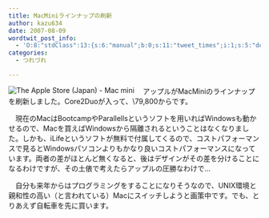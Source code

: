 ```yaml
---
title: MacMiniラインナップの刷新
author: kazu634
date: 2007-08-09
wordtwit_post_info:
  - 'O:8:"stdClass":13:{s:6:"manual";b:0;s:11:"tweet_times";i:1;s:5:"delay";i:0;s:7:"enabled";i:1;s:10:"separation";s:2:"60";s:7:"version";s:3:"3.7";s:14:"tweet_template";b:0;s:6:"status";i:2;s:6:"result";a:0:{}s:13:"tweet_counter";i:2;s:13:"tweet_log_ids";a:1:{i:0;i:3127;}s:9:"hash_tags";a:0:{}s:8:"accounts";a:1:{i:0;s:7:"kazu634";}}'
categories:
  - つれづれ

---
```

<div class="section">
<p>
<a href="http://store.apple.com/0120-APPLE-1/WebObjects/japanstore.woa/wa/RSLID?nnmm=browse&mco=9A515E80&node=home/desktop/mac_mini" onclick="__gaTracker('send', 'event', 'outbound-article', 'http://store.apple.com/0120-APPLE-1/WebObjects/japanstore.woa/wa/RSLID?nnmm=browse&mco=9A515E80&node=home/desktop/mac_mini', '');" target="_blank"><img align="left" alt="The Apple Store (Japan) - Mac mini" src="http://img.simpleapi.net/small/http://store.apple.com/0120-APPLE-1/WebObjects/japanstore.woa/wa/RSLID?nnmm=browse&mco=9A515E80&node=home/desktop/mac_mini" border="0" /></a>
</p>
  
<p>
    　アップルがMacMiniのラインナップを刷新しました。Core2Duoが入って、\79,800からです。
</p>
  
<p>
    　現在のMacはBootcampやParallellsというソフトを用いればWindowsも動かせるので、Macを買えばWindowsから隔離されるということはなくなりました。しかも、iLifeというソフトが無料で付属してくるので、コストパフォーマンスで見るとWindowsパソコンよりもかなり良いコストパフォーマンスになっています。両者の差がほとんど無くなると、後はデザインがその差を分けることになるわけですが、その土俵で考えたらアップルの圧勝なわけで…
</p>
  
<p>
    　自分も来年からはプログラミングをすることになりそうなので、UNIX環境と親和性の高い（と言われている）Macにスイッチしようと画策中です。でも、とりあえず自転車を先に買います。
</p>
</div>
